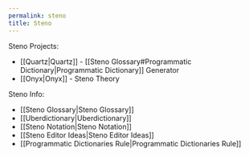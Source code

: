 ```yaml
---
permalink: steno
title: Steno
---
```

Steno Projects:

- [[Quartz|Quartz]] -  [[Steno Glossary#Programmatic Dictionary|Programmatic Dictionary]] Generator
- [[Onyx|Onyx]] - Steno Theory

Steno Info:

- [[Steno Glossary|Steno Glossary]]
- [[Uberdictionary|Uberdictionary]]
- [[Steno Notation|Steno Notation]]
- [[Steno Editor Ideas|Steno Editor Ideas]]
- [[Programmatic Dictionaries Rule|Programmatic Dictionaries Rule]]
